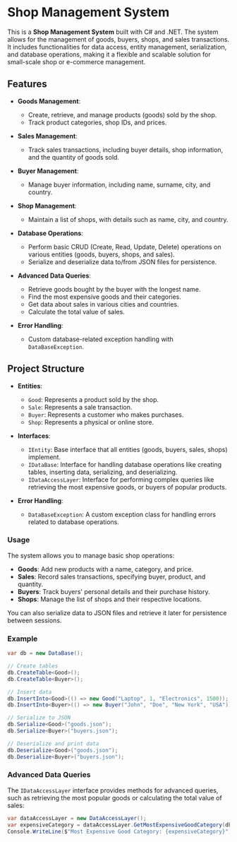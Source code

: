 

# Shop Management System

This is a **Shop Management System** built with C# and .NET. The system allows for the management of goods, buyers, shops, and sales transactions. It includes functionalities for data access, entity management, serialization, and database operations, making it a flexible and scalable solution for small-scale shop or e-commerce management.

## Features

- **Goods Management**: 
  - Create, retrieve, and manage products (goods) sold by the shop.
  - Track product categories, shop IDs, and prices.
  
- **Sales Management**: 
  - Track sales transactions, including buyer details, shop information, and the quantity of goods sold.
  
- **Buyer Management**: 
  - Manage buyer information, including name, surname, city, and country.

- **Shop Management**: 
  - Maintain a list of shops, with details such as name, city, and country.

- **Database Operations**:
  - Perform basic CRUD (Create, Read, Update, Delete) operations on various entities (goods, buyers, shops, and sales).
  - Serialize and deserialize data to/from JSON files for persistence.

- **Advanced Data Queries**:
  - Retrieve goods bought by the buyer with the longest name.
  - Find the most expensive goods and their categories.
  - Get data about sales in various cities and countries.
  - Calculate the total value of sales.

- **Error Handling**:
  - Custom database-related exception handling with `DataBaseException`.

## Project Structure

- **Entities**: 
  - `Good`: Represents a product sold by the shop.
  - `Sale`: Represents a sale transaction.
  - `Buyer`: Represents a customer who makes purchases.
  - `Shop`: Represents a physical or online store.
  
- **Interfaces**:
  - `IEntity`: Base interface that all entities (goods, buyers, sales, shops) implement.
  - `IDataBase`: Interface for handling database operations like creating tables, inserting data, serializing, and deserializing.
  - `IDataAccessLayer`: Interface for performing complex queries like retrieving the most expensive goods, or buyers of popular products.

- **Error Handling**:
  - `DataBaseException`: A custom exception class for handling errors related to database operations.

### Usage

The system allows you to manage basic shop operations:

- **Goods**: Add new products with a name, category, and price.
- **Sales**: Record sales transactions, specifying buyer, product, and quantity.
- **Buyers**: Track buyers' personal details and their purchase history.
- **Shops**: Manage the list of shops and their respective locations.

You can also serialize data to JSON files and retrieve it later for persistence between sessions.

### Example

```csharp
var db = new DataBase();

// Create tables
db.CreateTable<Good>();
db.CreateTable<Buyer>();

// Insert data
db.InsertInto<Good>(() => new Good("Laptop", 1, "Electronics", 1500));
db.InsertInto<Buyer>(() => new Buyer("John", "Doe", "New York", "USA"));

// Serialize to JSON
db.Serialize<Good>("goods.json");
db.Serialize<Buyer>("buyers.json");

// Deserialize and print data
db.Deserialize<Good>("goods.json");
db.Deserialize<Buyer>("buyers.json");
```

### Advanced Data Queries

The `IDataAccessLayer` interface provides methods for advanced queries, such as retrieving the most popular goods or calculating the total value of sales:

```csharp
var dataAccessLayer = new DataAccessLayer();
var expensiveCategory = dataAccessLayer.GetMostExpensiveGoodCategory(db);
Console.WriteLine($"Most Expensive Good Category: {expensiveCategory}");
```
